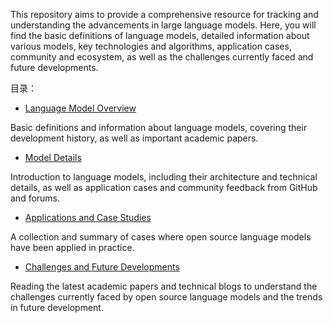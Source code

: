 This repository aims to provide a comprehensive resource for tracking and understanding the advancements in large language models. Here, you will find the basic definitions of language models, detailed information about various models, key technologies and algorithms, application cases, community and ecosystem, as well as the challenges currently faced and future developments.

目录：

- [Language Model Overview](./Language_Model_Overview.md) 

Basic definitions and information about language models, covering their development history, as well as important academic papers.

- [Model Details](./Model_Details.md)  

Introduction to language models, including their architecture and technical details, as well as application cases and community feedback from GitHub and forums.

- [Applications and Case Studies](./Applications_and_Case_Studies.md) 

A collection and summary of cases where open source language models have been applied in practice.

- [Challenges and Future Developments](./Challenges_and_Future_Developments.md) 
 
Reading the latest academic papers and technical blogs to understand the challenges currently faced by open source language models and the trends in future development.
